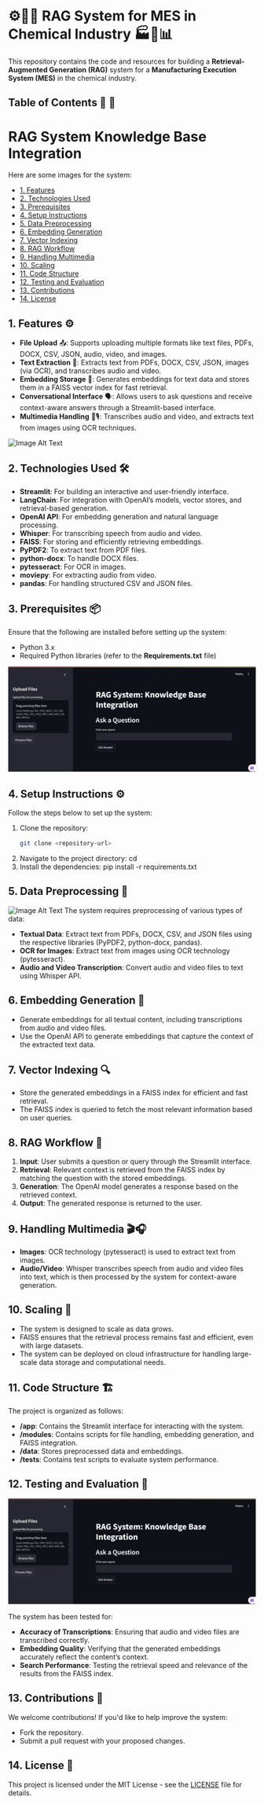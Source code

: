 # ⚙️🧬🔐 RAG System for MES in Chemical Industry 🏭🔬📊

This repository contains the code and resources for building a **Retrieval-Augmented Generation (RAG)** system for a **Manufacturing Execution System (MES)** in the chemical industry.

## **Table of Contents 📖 🔬**
# RAG System Knowledge Base Integration

Here are some images for the system:


- [1. Features](#1-features-)
- [2. Technologies Used](#2-technologies-used-)
- [3. Prerequisites](#3-prerequisites-)
- [4. Setup Instructions](#4-setup-instructions-)
- [5. Data Preprocessing](#5-data-preprocessing-)
- [6. Embedding Generation](#6-embedding-generation-)
- [7. Vector Indexing](#7-vector-indexing-)
- [8. RAG Workflow](#8-rag-workflow-)
- [9. Handling Multimedia](#9-handling-multimedia-)
- [10. Scaling](#10-scaling-)
- [11. Code Structure](#11-code-structure-)
- [12. Testing and Evaluation](#12-testing-and-evaluation-)
- [13. Contributions](#13-contributions-)
- [14. License](#14-license-)

## **1. Features ⚙️**

- **File Upload** 📤: Supports uploading multiple formats like text files, PDFs, DOCX, CSV, JSON, audio, video, and images.
- **Text Extraction** 📄: Extracts text from PDFs, DOCX, CSV, JSON, images (via OCR), and transcribes audio and video.
- **Embedding Storage** 💾: Generates embeddings for text data and stores them in a FAISS vector index for fast retrieval.
- **Conversational Interface** 🗣️: Allows users to ask questions and receive context-aware answers through a Streamlit-based interface.
- **Multimedia Handling** 🎥🎙️: Transcribes audio and video, and extracts text from images using OCR techniques.

 ![Image Alt Text](./sampledata/rag_template-image1.webp)

## **2. Technologies Used 🛠️**

- **Streamlit**: For building an interactive and user-friendly interface.
- **LangChain**: For integration with OpenAI’s models, vector stores, and retrieval-based generation.
- **OpenAI API**: For embedding generation and natural language processing.
- **Whisper**: For transcribing speech from audio and video.
- **FAISS**: For storing and efficiently retrieving embeddings.
- **PyPDF2**: To extract text from PDF files.
- **python-docx**: To handle DOCX files.
- **pytesseract**: For OCR in images.
- **moviepy**: For extracting audio from video.
- **pandas**: For handling structured CSV and JSON files.

## **3. Prerequisites 📦**

Ensure that the following are installed before setting up the system:

- Python 3.x
- Required Python libraries (refer to the **Requirements.txt** file)

![Image Alt Text](./sample_data/streamlit.png)
 

## **4. Setup Instructions ⚙️**

Follow the steps below to set up the system:

1. Clone the repository:
   ```bash
   git clone <repository-url>
2. Navigate to the project directory:
   cd <project-directory>
3. Install the dependencies:
   pip install -r requirements.txt

## **5. Data Preprocessing 🧹**

![Image Alt Text](./sample_data/image.svg)
The system requires preprocessing of various types of data:

- **Textual Data**: Extract text from PDFs, DOCX, CSV, and JSON files using the respective libraries (PyPDF2, python-docx, pandas).
- **OCR for Images**: Extract text from images using OCR technology (pytesseract).
- **Audio and Video Transcription**: Convert audio and video files to text using Whisper API.

## **6. Embedding Generation 🧠**

- Generate embeddings for all textual content, including transcriptions from audio and video files.
- Use the OpenAI API to generate embeddings that capture the context of the extracted text data.

## **7. Vector Indexing 🔍**

- Store the generated embeddings in a FAISS index for efficient and fast retrieval.
- The FAISS index is queried to fetch the most relevant information based on user queries.

## **8. RAG Workflow 🔄**

1. **Input**: User submits a question or query through the Streamlit interface.
2. **Retrieval**: Relevant context is retrieved from the FAISS index by matching the question with the stored embeddings.
3. **Generation**: The OpenAI model generates a response based on the retrieved context.
4. **Output**: The generated response is returned to the user.

## **9. Handling Multimedia 🎬🎧**

- **Images**: OCR technology (pytesseract) is used to extract text from images.
- **Audio/Video**: Whisper transcribes speech from audio and video files into text, which is then processed by the system for context-aware generation.

## **10. Scaling 🚀**

- The system is designed to scale as data grows. 
- FAISS ensures that the retrieval process remains fast and efficient, even with large datasets.
- The system can be deployed on cloud infrastructure for handling large-scale data storage and computational needs.

## **11. Code Structure 🏗️**

The project is organized as follows:

- **/app**: Contains the Streamlit interface for interacting with the system.
- **/modules**: Contains scripts for file handling, embedding generation, and FAISS integration.
- **/data**: Stores preprocessed data and embeddings.
- **/tests**: Contains test scripts to evaluate system performance.

## **12. Testing and Evaluation 🧪**
![Image Alt Text](./sample_data/streamlit.png)

The system has been tested for:

- **Accuracy of Transcriptions**: Ensuring that audio and video files are transcribed correctly.
- **Embedding Quality**: Verifying that the generated embeddings accurately reflect the content’s context.
- **Search Performance**: Testing the retrieval speed and relevance of the results from the FAISS index.

## **13. Contributions 🤝**

We welcome contributions! If you'd like to help improve the system:

- Fork the repository.
- Submit a pull request with your proposed changes.

## **14. License 📜**

This project is licensed under the MIT License - see the [LICENSE](LICENSE) file for details.

